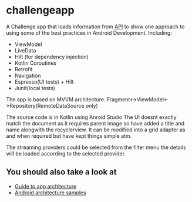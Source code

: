 # challengeapp

A Challenge app that loads information from [API](https://challenge.lexicondigital.com.au/) to show one approach to using some of the best practices in Android Development. Including:
 * ViewModel
 * LiveData
 * Hilt (for dependency injection)
 * Kotlin Coroutines
 * Retrofit
 * Navigation
 * Espresso(UI tests) + Hilt
 * Junit(local tests)
 
 The app is based on MVVM architecture.
 Fragment<->ViewModel<->Repository(RemoteDataSource only)
 
 The source code is in Kotlin using Anroid Studio
 The UI doesnt exactly match the document as it requires parent image so have added a title and name
 alongwith the recyclerview.  It can be modified into a grid adapter as and when required but have kept
 things simple atm.
 
 The streaming providers could be selected from the filter menu the details will be loaded according
 to the selected provider.
 
 ## You should also take a look at
 * [Guide to app architecture](https://developer.android.com/jetpack/guide)
 * [Android architecture samples](https://github.com/android/architecture-samples)

